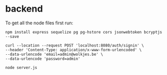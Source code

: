 # backend

To get all the node files first run:
```
npm install express sequelize pg pg-hstore cors jsonwebtoken bcryptjs --save
```

```
curl --location --request POST 'localhost:8080/auth/signin' \
--header 'Content-Type: application/x-www-form-urlencoded' \
--data-urlencode 'email=admin@wolkjes.be' \
--data-urlencode 'password=admin'
```

```
node server.js
```